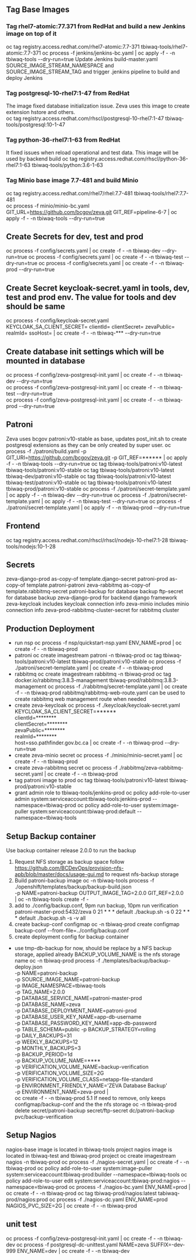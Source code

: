 ## Tag Base Images

### Tag rhel7-atomic:77.371 from RedHat and build a new Jenkins image on top of it
oc tag registry.access.redhat.com/rhel7-atomic:7.7-371 tbiwaq-tools/rhel7-atomic:7.7-371
oc process -f jenkins/jenkins-bc.yaml | oc apply -f - -n tbiwaq-tools --dry-run=true
Update Jenkins build-master.yaml SOURCE_IMAGE_STREAM_NAMESPACE and SOURCE_IMAGE_STREAM_TAG and trigger .jenkins pipeline to build and deploy Jenkins

### Tag postgresql-10-rhel7:1-47 from RedHat
The image fixed database initialization issue. Zeva uses this image to create extension hstore and others.  
oc tag registry.access.redhat.com/rhscl/postgresql-10-rhel7:1-47 tbiwaq-tools/postgresql:10-1-47

### Tag python-36-rhel7:1-63 from RedHat 
It fixed issues when reload operational and test data. This image will be used by backend build
oc tag registry.access.redhat.com/rhscl/python-36-rhel7:1-63 tbiwaq-tools/python:3.6-1-63

### Tag Minio base image 7.7-481 and build Minio
oc tag registry.access.redhat.com/rhel7/rhel:7.7-481 tbiwaq-tools/rhel7:7.7-481  
oc process -f minio/minio-bc.yaml GIT_URL=https://github.com/bcgov/zeva.git GIT_REF=pipeline-6-7 | oc apply -f - -n tbiwaq-tools --dry-run=true  

## Create Secrets for dev, test and prod
oc process -f config/secrets.yaml | oc create -f - -n tbiwaq-dev --dry-run=true
oc process -f config/secrets.yaml | oc create -f - -n tbiwaq-test --dry-run=true
oc process -f config/secrets.yaml | oc create -f - -n tbiwaq-prod --dry-run=true

## Create Secret keycloak-secret.yaml in tools, dev, test and prod env. The value for tools and dev should be same
oc process -f config/keycloak-secret.yaml KEYCLOAK_SA_CLIENT_SECRET= clientId= clientSecret= zevaPublic= realmId= ssoHost= | oc create -f - -n tbiwaq-*** --dry-run=true

## Create database init settings which will be mounted in database
oc process -f config/zeva-postgresql-init.yaml | oc create -f - -n tbiwaq-dev --dry-run=true  
oc process -f config/zeva-postgresql-init.yaml | oc create -f - -n tbiwaq-test --dry-run=true  
oc process -f config/zeva-postgresql-init.yaml | oc create -f - -n tbiwaq-prod --dry-run=true  

## Patroni
Zeva uses bcgov patroni:v10-stable as base, updates post_init.sh to create postgresql extensions as they can be only created by super user.
oc process -f ./patroni/build.yaml -p GIT_URI=https://github.com/bcgov/zeva.git -p GIT_REF=******  | oc apply -f - -n tbiwaq-tools --dry-run=true
oc tag tbiwaq-tools/patroni:v10-latest tbiwaq-tools/patroni:v10-stable
oc tag tbiwaq-tools/patroni:v10-latest tbiwaq-dev/patroni:v10-stable
oc tag tbiwaq-tools/patroni:v10-latest tbiwaq-test/patroni:v10-stable
oc tag tbiwaq-tools/patroni:v10-latest tbiwaq-prod/patroni:v10-stable
oc process -f ./patroni/secret-template.yaml | oc apply -f - -n tbiwaq-dev --dry-run=true
oc process -f ./patroni/secret-template.yaml | oc apply -f - -n tbiwaq-test --dry-run=true
oc process -f ./patroni/secret-template.yaml | oc apply -f - -n tbiwaq-prod --dry-run=true

## Frontend
oc tag registry.access.redhat.com/rhscl/rhscl/nodejs-10-rhel7:1-28 tbiwaq-tools/nodejs:10-1-28

## Secrets
zeva-django-prod as-copy-of template.django-secret
patroni-prod as-copy-of template.patroni-patroni
zeva-rabbitmq as-copy-of template.rabbitmq-secret
patroni-backup for database backup 
ftp-secret for database backup 
zeva-django-prod for backend django framework
zeva-keycloak includes keycloak connection info
zeva-minio includes minio connection info
zeva-prod-rabbitmq-cluster-secret for rabbitmq cluster

## Production Deployment
* run nsp
oc process -f nsp/quickstart-nsp.yaml ENV_NAME=prod | oc create -f - -n tbiwaq-prod
* patroni
oc create imagestream patroni -n tbiwaq-prod
oc tag tbiwaq-tools/patroni:v10-latest tbiwaq-prod/patroni:v10-stable
oc process -f ./patroni/secret-template.yaml | oc create -f - -n tbiwaq-prod
* rabbitmq
oc create imagestream rabbitmq -n tbiwaq-prod
oc tag docker.io/rabbitmq:3.8.3-management tbiwaq-prod/rabbitmq:3.8.3-management
oc process -f ./rabbitmq/secret-template.yaml | oc create -f - -n tbiwaq-prod
rabbitmq/rabbitmq-web-route.yaml can be used to create rabbitmq web management route when needed
* create zeva-keycloak
oc process -f ./keycloak/keycloak-secret.yaml \
    KEYCLOAK_SA_CLIENT_SECRET=****** \
    clientId=******** \
    clientSecret=******** \
    zevaPublic=******** \
    realmId=******** \
    host=sso.pathfinder.gov.bc.ca | oc create -f - -n tbiwaq-prod --dry-run=true
* create zeva-minio secret
oc process -f ./minio/minio-secret.yaml | oc create -f - -n tbiwaq-prod
* create zeva-rabbitmq secret
oc process -f ./rabbitmq/zeva-rabbitmq-secret.yaml | oc create -f - -n tbiwaq-prod
* tag patroni image to prod
oc tag tbiwaq-tools/patroni:v10-latest tbiwaq-prod/patroni:v10-stable
* grant admin role to tbiwaq-tools/jenkins-prod
oc policy add-role-to-user admin system:serviceaccount:tbiwaq-tools:jenkins-prod --namespace=tbiwaq-prod
oc policy add-role-to-user system:image-puller system:serviceaccount:tbiwaq-prod:default --namespace=tbiwaq-tools

## Setup Backup container
Use backup container release 2.0.0 to run the backup
1. Request NFS storage as backup space
follow https://github.com/BCDevOps/provision-nfs-apb/blob/master/docs/usage-gui.md to request nfs-backup storage
2. Build patroni-backup image
oc -n tbiwaq-tools process -f ./openshift/templates/backup/backup-build.json \
-p NAME=patroni-backup OUTPUT_IMAGE_TAG=2.0.0 GIT_REF=2.0.0 \
| oc -n tbiwaq-tools create -f -
3. add to ./config/backup.conf, 9pm run backup, 10pm run verification
patroni-master-prod:5432/zeva
0 21 * * * default ./backup.sh -s
0 22 * * * default ./backup.sh -s -v all
4. create backup-conf configmap
oc -n tbiwaq-prod create configmap backup-conf --from-file=../config/backup.conf
5. create deployment config for backup container
* use tmp-db-backup for now, should be replace by a NFS backup storage, applied already
BACKUP_VOLUME_NAME is the nfs storage name
oc -n tbiwaq-prod process -f ./templates/backup/backup-deploy.json \
  -p NAME=patroni-backup \
  -p SOURCE_IMAGE_NAME=patroni-backup \
  -p IMAGE_NAMESPACE=tbiwaq-tools \
  -p TAG_NAME=2.0.0 \
  -p DATABASE_SERVICE_NAME=patroni-master-prod \
  -p DATABASE_NAME=zeva \
  -p DATABASE_DEPLOYMENT_NAME=patroni-prod \
  -p DATABASE_USER_KEY_NAME=app-db-username \
  -p DATABASE_PASSWORD_KEY_NAME=app-db-password \
  -p TABLE_SCHEMA=public -p BACKUP_STRATEGY=rolling \
  -p DAILY_BACKUPS=31 \
  -p WEEKLY_BACKUPS=12 \
  -p MONTHLY_BACKUPS=3 \
  -p BACKUP_PERIOD=1d \
  -p BACKUP_VOLUME_NAME=**** \
  -p VERIFICATION_VOLUME_NAME=backup-verification \
  -p VERIFICATION_VOLUME_SIZE=2G \
  -p VERIFICATION_VOLUME_CLASS=netapp-file-standard \
  -p ENVIRONMENT_FRIENDLY_NAME='ZEVA Database Backup' \
  -p ENVIRONMENT_NAME=zeva-prod | \
  oc create -f - -n tbiwaq-prod
5.1 If need to remove, only keeps configmap/backup-conf and the the nfs storage
oc -n tbiwaq-prod delete secret/patroni-backup secret/ftp-secret dc/patroni-backup pvc/backup-verification 

## Setup Nagios
nagios-base image is located in tbiwaq-tools project
nagios image is located in tbiwaq-test and tbiwaq-prod project
oc create imagestream nagios -n tbiwaq-prod
oc process -f ./nagios-secret.yaml | oc create -f - -n tbiwaq-prod
oc policy add-role-to-user system:image-puller system:serviceaccount:tbiwaq-prod:builder --namespace=tbiwaq-tools
oc policy add-role-to-user edit system:serviceaccount:tbiwaq-prod:nagios --namespace=tbiwaq-prod
oc process -f ./nagios-bc.yaml ENV_NAME=prod | oc create -f - -n tbiwaq-prod
oc tag tbiwaq-prod/nagios:latest tabiwaq-prod/nagios:prod
oc process -f ./nagios-dc.yaml ENV_NAME=prod NAGIOS_PVC_SIZE=2G | oc create -f - -n tbiwaq-prod


## unit test
oc process -f config/zeva-postgresql-init.yaml | oc create -f - -n tbiwaq-dev
oc process -f postgresql-dc-unittest.yaml NAME=zeva SUFFIX=-dev-999 ENV_NAME=dev | oc create -f - -n tbiwaq-dev